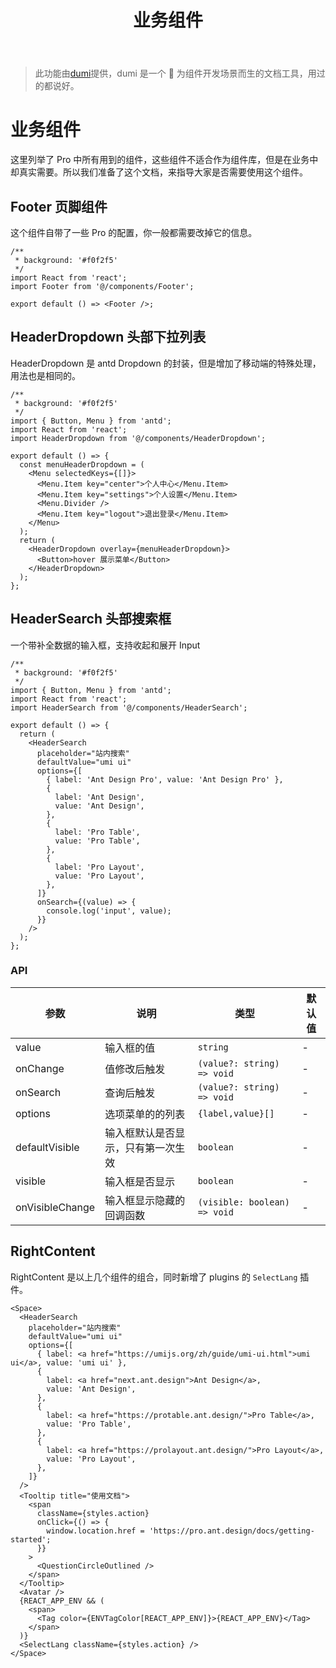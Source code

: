 ﻿---
title: 业务组件
sidemenu: false
---

> 此功能由[dumi](https://d.umijs.org/zh-CN/guide/advanced#umi-%E9%A1%B9%E7%9B%AE%E9%9B%86%E6%88%90%E6%A8%A1%E5%BC%8F)提供，dumi 是一个 📖 为组件开发场景而生的文档工具，用过的都说好。

# 业务组件

这里列举了 Pro 中所有用到的组件，这些组件不适合作为组件库，但是在业务中却真实需要。所以我们准备了这个文档，来指导大家是否需要使用这个组件。

## Footer 页脚组件

这个组件自带了一些 Pro 的配置，你一般都需要改掉它的信息。

```tsx
/**
 * background: '#f0f2f5'
 */
import React from 'react';
import Footer from '@/components/Footer';

export default () => <Footer />;
```

## HeaderDropdown 头部下拉列表

HeaderDropdown 是 antd Dropdown 的封装，但是增加了移动端的特殊处理，用法也是相同的。

```tsx
/**
 * background: '#f0f2f5'
 */
import { Button, Menu } from 'antd';
import React from 'react';
import HeaderDropdown from '@/components/HeaderDropdown';

export default () => {
  const menuHeaderDropdown = (
    <Menu selectedKeys={[]}>
      <Menu.Item key="center">个人中心</Menu.Item>
      <Menu.Item key="settings">个人设置</Menu.Item>
      <Menu.Divider />
      <Menu.Item key="logout">退出登录</Menu.Item>
    </Menu>
  );
  return (
    <HeaderDropdown overlay={menuHeaderDropdown}>
      <Button>hover 展示菜单</Button>
    </HeaderDropdown>
  );
};
```

## HeaderSearch 头部搜索框

一个带补全数据的输入框，支持收起和展开 Input

```tsx
/**
 * background: '#f0f2f5'
 */
import { Button, Menu } from 'antd';
import React from 'react';
import HeaderSearch from '@/components/HeaderSearch';

export default () => {
  return (
    <HeaderSearch
      placeholder="站内搜索"
      defaultValue="umi ui"
      options={[
        { label: 'Ant Design Pro', value: 'Ant Design Pro' },
        {
          label: 'Ant Design',
          value: 'Ant Design',
        },
        {
          label: 'Pro Table',
          value: 'Pro Table',
        },
        {
          label: 'Pro Layout',
          value: 'Pro Layout',
        },
      ]}
      onSearch={(value) => {
        console.log('input', value);
      }}
    />
  );
};
```

### API

| 参数            | 说明                               | 类型                         | 默认值 |
| --------------- | ---------------------------------- | ---------------------------- | ------ |
| value           | 输入框的值                         | `string`                     | -      |
| onChange        | 值修改后触发                       | `(value?: string) => void`   | -      |
| onSearch        | 查询后触发                         | `(value?: string) => void`   | -      |
| options         | 选项菜单的的列表                   | `{label,value}[]`            | -      |
| defaultVisible  | 输入框默认是否显示，只有第一次生效 | `boolean`                    | -      |
| visible         | 输入框是否显示                     | `boolean`                    | -      |
| onVisibleChange | 输入框显示隐藏的回调函数           | `(visible: boolean) => void` | -      |

[comment]: <> (## NoticeIcon 通知工具)

[comment]: <> (通知工具提供一个展示多种通知信息的界面。)

[comment]: <> (```tsx)

[comment]: <> (/**)

[comment]: <> ( * background: '#f0f2f5')

[comment]: <> ( */)

[comment]: <> (import { message } from 'antd';)

[comment]: <> (import React from 'react';)

[comment]: <> (import NoticeIcon from '@/components/NoticeIcon/NoticeIcon';)

[comment]: <> (export default &#40;&#41; => {)

[comment]: <> (  const list = [)

[comment]: <> (    {)

[comment]: <> (      id: '000000001',)

[comment]: <> (      avatar: 'https://gw.alipayobjects.com/zos/rmsportal/ThXAXghbEsBCCSDihZxY.png',)

[comment]: <> (      title: '你收到了 14 份新周报',)

[comment]: <> (      datetime: '2017-08-09',)

[comment]: <> (      type: 'notification',)

[comment]: <> (    },)

[comment]: <> (    {)

[comment]: <> (      id: '000000002',)

[comment]: <> (      avatar: 'https://gw.alipayobjects.com/zos/rmsportal/OKJXDXrmkNshAMvwtvhu.png',)

[comment]: <> (      title: '你推荐的 曲妮妮 已通过第三轮面试',)

[comment]: <> (      datetime: '2017-08-08',)

[comment]: <> (      type: 'notification',)

[comment]: <> (    },)

[comment]: <> (  ];)

[comment]: <> (  return &#40;)

[comment]: <> (    <NoticeIcon)

[comment]: <> (      count={10})

[comment]: <> (      onItemClick={&#40;item&#41; => {)

[comment]: <> (        message.info&#40;`${item.title} 被点击了`&#41;;)

[comment]: <> (      }})

[comment]: <> (      onClear={&#40;title: string, key: string&#41; => message.info&#40;'点击了清空更多'&#41;})

[comment]: <> (      loading={false})

[comment]: <> (      clearText="清空")

[comment]: <> (      viewMoreText="查看更多")

[comment]: <> (      onViewMore={&#40;&#41; => message.info&#40;'点击了查看更多'&#41;})

[comment]: <> (      clearClose)

[comment]: <> (    >)

[comment]: <> (      <NoticeIcon.Tab)

[comment]: <> (        tabKey="notification")

[comment]: <> (        count={2})

[comment]: <> (        list={list})

[comment]: <> (        title="通知")

[comment]: <> (        emptyText="你已查看所有通知")

[comment]: <> (        showViewMore)

[comment]: <> (      />)

[comment]: <> (      <NoticeIcon.Tab)

[comment]: <> (        tabKey="message")

[comment]: <> (        count={2})

[comment]: <> (        list={list})

[comment]: <> (        title="消息")

[comment]: <> (        emptyText="您已读完所有消息")

[comment]: <> (        showViewMore)

[comment]: <> (      />)

[comment]: <> (      <NoticeIcon.Tab)

[comment]: <> (        tabKey="event")

[comment]: <> (        title="待办")

[comment]: <> (        emptyText="你已完成所有待办")

[comment]: <> (        count={2})

[comment]: <> (        list={list})

[comment]: <> (        showViewMore)

[comment]: <> (      />)

[comment]: <> (    </NoticeIcon>)

[comment]: <> (  &#41;;)

[comment]: <> (};)

[comment]: <> (```)

[comment]: <> (### NoticeIcon API)

[comment]: <> (| 参数 | 说明 | 类型 | 默认值 |)

[comment]: <> (| --- | --- | --- | --- |)

[comment]: <> (| count | 有多少未读通知 | `number` | - |)

[comment]: <> (| bell | 铃铛的图表 | `ReactNode` | - |)

[comment]: <> (| onClear | 点击清空数据按钮 | `&#40;tabName: string, tabKey: string&#41; => void` | - |)

[comment]: <> (| onItemClick | 未读消息列被点击 | `&#40;item: API.NoticeIconData, tabProps: NoticeIconTabProps&#41; => void` | - |)

[comment]: <> (| onViewMore | 查看更多的按钮点击 | `&#40;tabProps: NoticeIconTabProps, e: MouseEvent&#41; => void` | - |)

[comment]: <> (| onTabChange | 通知 Tab 的切换 | `&#40;tabTile: string&#41; => void;` | - |)

[comment]: <> (| popupVisible | 通知显示是否展示 | `boolean` | - |)

[comment]: <> (| onPopupVisibleChange | 通知信息显示隐藏的回调函数 | `&#40;visible: boolean&#41; => void` | - |)

[comment]: <> (| clearText | 清空按钮的文字 | `string` | - |)

[comment]: <> (| viewMoreText | 查看更多的按钮文字 | `string` | - |)

[comment]: <> (| clearClose | 展示清空按钮 | `boolean` | - |)

[comment]: <> (| emptyImage | 列表为空时的兜底展示 | `ReactNode` | - |)

[comment]: <> (### NoticeIcon.Tab API)

[comment]: <> (| 参数         | 说明               | 类型                                 | 默认值 |)

[comment]: <> (| ------------ | ------------------ | ------------------------------------ | ------ |)

[comment]: <> (| count        | 有多少未读通知     | `number`                             | -      |)

[comment]: <> (| title        | 通知 Tab 的标题    | `ReactNode`                          | -      |)

[comment]: <> (| showClear    | 展示清除按钮       | `boolean`                            | `true` |)

[comment]: <> (| showViewMore | 展示加载更         | `boolean`                            | `true` |)

[comment]: <> (| tabKey       | Tab 的唯一 key     | `string`                             | -      |)

[comment]: <> (| onClick      | 子项的单击事件     | `&#40;item: API.NoticeIconData&#41; => void` | -      |)

[comment]: <> (| onClear      | 清楚按钮的点击     | `&#40;&#41;=>void`                           | -      |)

[comment]: <> (| emptyText    | 为空的时候测试     | `&#40;&#41;=>void`                           | -      |)

[comment]: <> (| viewMoreText | 查看更多的按钮文字 | `string`                             | -      |)

[comment]: <> (| onViewMore   | 查看更多的按钮点击 | `&#40; e: MouseEvent&#41; => void`           | -      |)

[comment]: <> (| list         | 通知信息的列表     | `API.NoticeIconData`                 | -      |)

[comment]: <> (### NoticeIconData)

[comment]: <> (```tsx | pure)

[comment]: <> (export interface NoticeIconData {)

[comment]: <> (  id: string;)

[comment]: <> (  key: string;)

[comment]: <> (  avatar: string;)

[comment]: <> (  title: string;)

[comment]: <> (  datetime: string;)

[comment]: <> (  type: string;)

[comment]: <> (  read?: boolean;)

[comment]: <> (  description: string;)

[comment]: <> (  clickClose?: boolean;)

[comment]: <> (  extra: any;)

[comment]: <> (  status: string;)

[comment]: <> (})

[comment]: <> (```)

## RightContent

RightContent 是以上几个组件的组合，同时新增了 plugins 的 `SelectLang` 插件。

```tsx | pure
<Space>
  <HeaderSearch
    placeholder="站内搜索"
    defaultValue="umi ui"
    options={[
      { label: <a href="https://umijs.org/zh/guide/umi-ui.html">umi ui</a>, value: 'umi ui' },
      {
        label: <a href="next.ant.design">Ant Design</a>,
        value: 'Ant Design',
      },
      {
        label: <a href="https://protable.ant.design/">Pro Table</a>,
        value: 'Pro Table',
      },
      {
        label: <a href="https://prolayout.ant.design/">Pro Layout</a>,
        value: 'Pro Layout',
      },
    ]}
  />
  <Tooltip title="使用文档">
    <span
      className={styles.action}
      onClick={() => {
        window.location.href = 'https://pro.ant.design/docs/getting-started';
      }}
    >
      <QuestionCircleOutlined />
    </span>
  </Tooltip>
  <Avatar />
  {REACT_APP_ENV && (
    <span>
      <Tag color={ENVTagColor[REACT_APP_ENV]}>{REACT_APP_ENV}</Tag>
    </span>
  )}
  <SelectLang className={styles.action} />
</Space>
```
